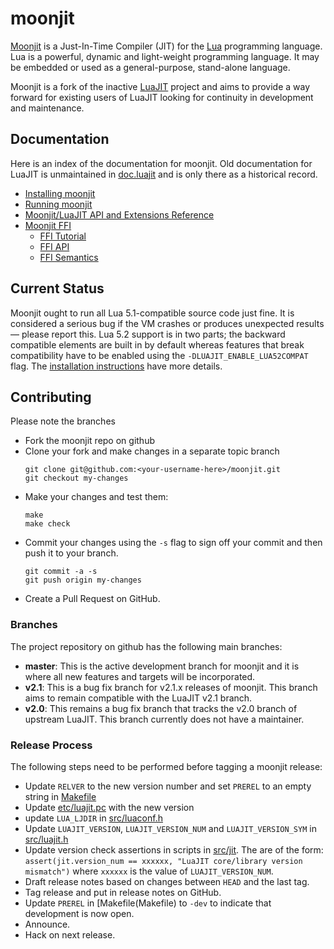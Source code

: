 # moonjit

[Moonjit](https://github.com/moonjit/moonjit) is a Just-In-Time Compiler (JIT)
for the [Lua](http://www.lua.org/) programming language.  Lua is a powerful,
dynamic and light-weight programming language. It may be embedded or used as a
general-purpose, stand-alone language.

Moonjit is a fork of the inactive [LuaJIT](https://luajit.org) project and aims
to provide a way forward for existing users of LuaJIT looking for continuity in
development and maintenance.

## Documentation

Here is an index of the documentation for moonjit.  Old documentation for
LuaJIT is unmaintained in [doc.luajit](doc.luajit) and is only there as a
historical record.

* [Installing moonjit](INSTALL.md)
* [Running moonjit](doc/moonjit.md)
* [Moonjit/LuaJIT API and Extensions Reference](doc/extensions.md)
* [Moonjit FFI](doc/ffi/ffi.md)
  * [FFI Tutorial](doc/ffi/ffi-tutorial)
  * [FFI API](doc/ffi/ffi-api.md)
  * [FFI Semantics](doc/ffi/ffi-semantics.md)

## Current Status

Moonjit ought to run all Lua 5.1-compatible source code just fine. It is
considered a serious bug if the VM crashes or produces unexpected results —
please report this.  Lua 5.2 support is in two parts; the backward compatible
elements are built in by default whereas features that break compatibility have
to be enabled using the `-DLUAJIT_ENABLE_LUA52COMPAT` flag.  The [installation
instructions](INSTALL.md) have more details.

## Contributing

Please note the branches

* Fork the moonjit repo on github
* Clone your fork and make changes in a separate topic branch
  ``` shell
  git clone git@github.com:<your-username-here>/moonjit.git
  git checkout my-changes
  ```
* Make your changes and test them:
  ```
  make
  make check
  ```
* Commit your changes using the `-s` flag to sign off your commit and then push
  it to your branch.
  ```
  git commit -a -s
  git push origin my-changes
  ```
* Create a Pull Request on GitHub.

### Branches

The project repository on github has the following main branches:

* **master**: This is the active development branch for moonjit and it is where
  all new features and targets will be incorporated.
* **v2.1**: This is a bug fix branch for v2.1.x releases of moonjit.  This
  branch aims to remain compatible with the LuaJIT v2.1 branch.
* **v2.0**: This remains a bug fix branch that tracks the v2.0 branch of
  upstream LuaJIT.  This branch currently does not have a maintainer.

### Release Process

The following steps need to be performed before tagging a moonjit release:

* Update `RELVER` to the new version number and set `PREREL` to an empty string
  in [Makefile](Makefile)
* Update [etc/luajit.pc](etc/luajit.pc) with the new version
* update `LUA_LJDIR` in [src/luaconf.h](src/luaconf.h)
* Update `LUAJIT_VERSION`, `LUAJIT_VERSION_NUM` and `LUAJIT_VERSION_SYM` in
  [src/luajit.h](src/luajit.h)
* Update version check assertions in scripts in [src/jit](src/jit).  The are of
  the form:
  `assert(jit.version_num == xxxxxx, "LuaJIT core/library version mismatch")`
  where `xxxxxx` is the value of `LUAJIT_VERSION_NUM`.
* Draft release notes based on changes between `HEAD` and the last tag.
* Tag release and put in release notes on GitHub.
* Update `PREREL` in [Makefile(Makefile) to `-dev` to indicate that development
  is now open.
* Announce.
* Hack on next release.
